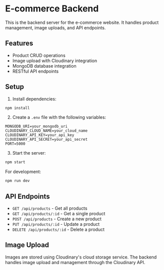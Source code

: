 # E-commerce Backend

This is the backend server for the e-commerce website. It handles product management, image uploads, and API endpoints.

## Features

- Product CRUD operations
- Image upload with Cloudinary integration
- MongoDB database integration
- RESTful API endpoints

## Setup

1. Install dependencies:
```bash
npm install
```

2. Create a `.env` file with the following variables:
```
MONGODB_URI=your_mongodb_uri
CLOUDINARY_CLOUD_NAME=your_cloud_name
CLOUDINARY_API_KEY=your_api_key
CLOUDINARY_API_SECRET=your_api_secret
PORT=5000
```

3. Start the server:
```bash
npm start
```

For development:
```bash
npm run dev
```

## API Endpoints

- `GET /api/products` - Get all products
- `GET /api/products/:id` - Get a single product
- `POST /api/products` - Create a new product
- `PUT /api/products/:id` - Update a product
- `DELETE /api/products/:id` - Delete a product

## Image Upload

Images are stored using Cloudinary's cloud storage service. The backend handles image upload and management through the Cloudinary API.